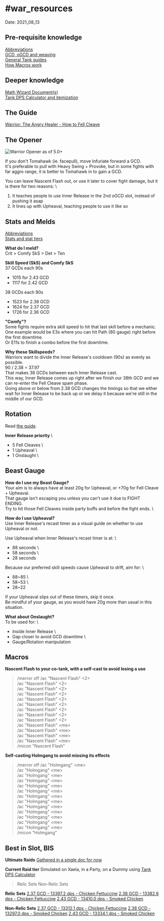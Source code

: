 \#war_resources
======
Date: 2021_08_13

## Pre-requisite knowledge


[Abbreviations]() \
[GCD, oGCD and weaving]() \
[General Tank guides]() \
[How Macros work]() 


## Deeper knowledge

[Math Wizard Document(s)]() \
[Tank DPS Calculator and itemization](https://bit.ly/TankDPSCalc520)





## The Guide
[Warrior: The Angry Healer - How to Fell Cleave](http://bit.ly/XIV50WAR)







## The Opener

![Warrior Opener as of 5.0+](https://i.imgur.com/WB2SEtL.png "Warrior Opener")

If you don't Tomahawk (ie. facepull), move Infuriate forward a GCD. \
It's preferable to pull with Heavy Swing + Provoke, but in some fights with far aggro range, it is better to Tomahawk in to gain a GCD.

You can leave Nascent Flash out, or use it later to cover fight damage, but it is there for two reasons: \
1) It teaches people to use Inner Release in the 2nd oGCD slot, instead of pushing it asap
2) It lines up with Upheaval, teaching people to use it like so





## Stats and Melds
[Abbreviations]() \
[Stats and stat tiers](http://theoryjerks.akhmorning.com/)

**What do I meld?** \
Crit > Comfy SkS > Det > Ten


**Skill Speed (SkS) and Comfy SkS** \
37 GCDs each 90s
- 1015 for 2.43 GCD
- 1117 for 2.42 GCD

38 GCDs each 90s
- 1523 for 2.38 GCD
- 1624 for 2.37 GCD
- 1726 for 2.36 GCD

**"Comfy"?** \
Some fights require extra skill speed to hit that last skill before a mechanic. \
One example would be E3s where you can hit Path (80 gauge) right before the first downtime. \
Or E11s to finish a combo before the first downtime.


**Why these Skillspeeds?** \
Warriors want to divide the Inner Release's cooldown (90s) as evenly as possible. \
90 / 2.38 = 37.97 \
That makes 38 GCDs between each Inner Release cast. \
This way, Inner Release comes up right after we finish our 38th GCD and we can re-enter the Fell Cleave spam phase. \
Going above or below from 2.38 GCD changes the timings so that we either wait for Inner Release to be back up or we delay it because we're still in the middle of our GCD.





## Rotation
Read [the guide](http://bit.ly/XIV50WAR).

**Inner Release priority** \
- 5 Fell Cleaves \
- 1 Upheaval \
- 1 Onslaught  \

## Beast Gauge

**How do I use my Beast Gauge?** \
Your aim is to always have at least 20g for Upheaval, or +70g for Fell Cleave + Upheaval. \
That gauge isn't escaping you unless you can't use it due to FIGHT ENDING. \
Try to hit those Fell Cleaves inside party buffs and before the fight ends. \

**How do I use Upheaval?** \
Use Inner Release's recast timer as a visual guide on whether to use Upheaval or not.

Use Upheaval when Inner Release's recast timer is at: \
- 88 seconds \
- 58 seconds \
- 28 seconds 

Because our preferred skill speeds cause Upheaval to drift, aim for: \
- 88~85 \
- 58~53 \
- 28~22 

If your Upheaval slips out of these timers, skip it once. \
Be mindful of your gauge, as you would have 20g more than usual in this situation. 


**What about Onslaught?** \
To be used for: \
- Inside Inner Release \
- Gap closer to avoid GCD downtime \
- Gauge/Rotation manipulation 





## Macros

**Nascent Flash to your co-tank, with a self-cast to avoid losing a use**
> /merror off
> /ac "Nascent Flash" <2> \
> /ac "Nascent Flash" <2> \
> /ac "Nascent Flash" <2> \
> /ac "Nascent Flash" <2> \
> /ac "Nascent Flash" <2> \
> /ac "Nascent Flash" <2> \
> /ac "Nascent Flash" <2> \
> /ac "Nascent Flash" <2> \
> /ac "Nascent Flash" <2> \
> /ac "Nascent Flash" \<me> \
> /ac "Nascent Flash" \<me> \
> /ac "Nascent Flash" \<me> \
> /ac "Nascent Flash" \<me> \
> /micon "Nascent Flash"

**Self-casting Holmgang to avoid missing its effects**
> /merror off
> /ac "Holmgang" \<me> <br />
> /ac "Holmgang" \<me> <br />
> /ac "Holmgang" \<me> <br />
> /ac "Holmgang" \<me> <br />
> /ac "Holmgang" \<me> <br />
> /ac "Holmgang" \<me> <br />
> /ac "Holmgang" \<me> <br />
> /ac "Holmgang" \<me> <br />
> /ac "Holmgang" \<me> <br />
> /ac "Holmgang" \<me> <br />
> /ac "Holmgang" \<me> <br />
> /ac "Holmgang" \<me> <br />
> /ac "Holmgang" \<me> <br />
> /micon "Holmgang"




## Best in Slot, BIS

**Ultimate Raids**
[Gathered in a single doc for now](http://bit.ly/WARultimateBIS)

**Current Raid tier**
Simulated on Xaela, in a Party, on a Dummy using [Tank DPS Calculator](https://bit.ly/TankDPSCalc520)
> Relic Sets
> Non-Relic Sets

**Relic Sets**
[2.37 GCD - 13397.2 dps - Chicken Fettuccine](https://etro.gg/gearset/f344710e-37b1-4c42-a422-76188ab680cf)
[2.38 GCD - 13382.6 dps - Chicken Fettuccine](https://etro.gg/gearset/717a06ac-8373-4490-9834-c5d1c321b0a7)
[2.43 GCD - 13410.0 dps - Smoked Chicken](https://etro.gg/gearset/6b4a9646-3d72-4c85-ae3f-c77e28875389)

**Non-Relic Sets**
[2.37 GCD - 13312.1 dps - Chicken Fettuccine](https://etro.gg/gearset/465c5777-b594-497d-8eac-b45fe2646009)
[2.38 GCD - 13297.0 dps - Smoked Chicken](https://etro.gg/gearset/6e7c6fd5-7618-466c-8284-8c2cc0f611c3)
[2.43 GCD - 13334.1 dps - Smoked Chicken](https://etro.gg/gearset/1f52b3ea-3bab-4a6b-8bfd-8bdcac766d39)

